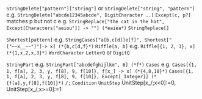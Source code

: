 `StringDelete["pattern"]["string"]` or `StringDelete["string", "pattern"]`
  e.g. `StringDelete["abcde12345abcde", DigitCharacter ..]`
`Except[c, p?]` matches p but not c
  e.g. `StringReplace["the cat in the hat", Except[Characters["aeiou"]] -> ""] (*eaiea*)`
`StringReplace[]`

`Shortest[pattern]`
  e.g. `StringCases["a[b,c[d]]e[f]", Shortest["["~~x__~~"]"]-> x] (*{b,c[d,f}*)`
`Riffle[a, b]`
  e.g. `Riffle[{1, 2, 3}, x] (*{1,x,2,x,3}*)`
`WordCharacter` `LetterQ` or `DigitQ`

`StringPart`
  e.g. `StringPart["abcdefghijlkm", 6] (*f*)`
`Cases`
  e.g. `Cases[{1, 1, f[a], 2, 3, y, f[8], 9, f[10]}, f[x_] -> x] (*{4,8,10}*)`
    `Cases[{1, 1, f[a], 2, 3, y, f[8], 9, f[10]}, Except[_Integer]] (*{f[a],y,f[8],f[10]}*)`
`/;` `Condition`
`UnitStep` UnitStep[x_/;x<0]:=0, UnitStep[x_/;x>=0]:=1
